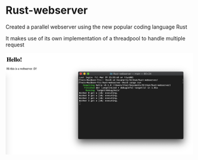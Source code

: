 # Rust-webserver
Created a parallel webserver using the new popular coding language Rust


It makes use of its own implementation of a threadpool to handle multiple request

![alt text](https://raw.githubusercontent.com/GingerV1k1ng/Rust-webserver/master/Screenshot%20at%20Mar%2030%2015-49-50.png)
